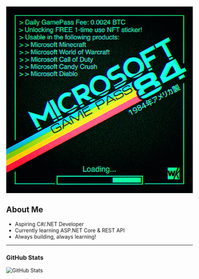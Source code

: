 ![Header](./Microsoft84S.gif)

## About Me
-  Aspiring C#/.NET Developer
-  Currently learning ASP.NET Core & REST API
-  Always building, always learning!

---

### GitHub Stats
![GitHub Stats](https://github-readme-stats.vercel.app/api?username=Buggg43&show_icons=true&theme=radical)
